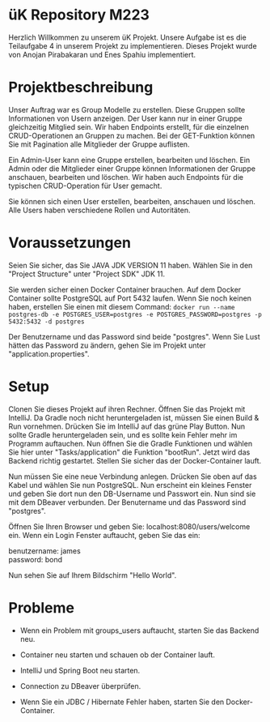 # üK Repository M223

Herzlich Willkommen zu unserem üK Projekt. Unsere Aufgabe ist es die Teilaufgabe 4 in unserem Projekt zu implementieren.
Dieses Projekt wurde von Anojan Pirabakaran und Enes Spahiu implementiert.

# Projektbeschreibung
Unser Auftrag war es Group Modelle zu erstellen. Diese Gruppen sollte Informationen von Usern anzeigen. Der User kann nur in einer Gruppe gleichzeitig Mitglied sein.
Wir haben Endpoints erstellt, für die einzelnen CRUD-Operationen an Gruppen zu machen. Bei der GET-Funktion können Sie mit Pagination alle Mitglieder der Gruppe auflisten. 

Ein Admin-User kann eine Gruppe erstellen, bearbeiten und löschen. Ein Admin oder die Mitglieder einer Gruppe können Informationen der Gruppe anschauen, bearbeiten und löschen. Wir haben auch Endpoints für die typischen CRUD-Operation für User gemacht. 

Sie können sich einen User erstellen, bearbeiten, anschauen und löschen. Alle Users haben verschiedene Rollen und Autoritäten. 

# Voraussetzungen
Seien Sie sicher, das Sie JAVA JDK VERSION 11 haben.
Wählen Sie in den "Project Structure" unter "Project SDK" JDK 11.

Sie werden sicher einen Docker Container brauchen. Auf dem Docker Container sollte PostgreSQL auf Port 5432 laufen.
Wenn Sie noch keinen haben, erstellen Sie einen mit diesem Command:
`docker run --name postgres-db -e POSTGRES_USER=postgres -e POSTGRES_PASSWORD=postgres -p 5432:5432 -d postgres`

Der Benutzername und das Password sind beide "postgres".
Wenn Sie Lust hätten das Password zu ändern, gehen Sie im Projekt unter "application.properties".


# Setup
Clonen Sie dieses Projekt auf ihren Rechner. Öffnen Sie das Projekt mit IntelliJ.
Da Gradle noch nicht heruntergeladen ist, müssen Sie einen Build & Run vornehmen. Drücken Sie im IntelliJ auf das grüne Play Button.
Nun sollte Gradle heruntergeladen sein, und es sollte kein Fehler mehr im Programm auftauchen. Nun öffnen Sie die Gradle Funktionen und wählen Sie hier unter "Tasks/application" die Funktion "bootRun".
Jetzt wird das Backend richtig gestartet. Stellen Sie sicher das der Docker-Container lauft.

Nun müssen Sie eine neue Verbindung anlegen. Drücken Sie oben auf das Kabel und wählen Sie nun PostgreSQL. Nun erscheint ein kleines Fenster und geben Sie dort nun den DB-Username und Passwort ein. Nun sind sie mit dem DBeaver verbunden.
Der Benutername und das Password sind "postgres".

Öffnen Sie Ihren Browser und geben Sie: localhost:8080/users/welcome ein.
Wenn ein Login Fenster auftaucht, geben Sie das ein:


benutzername: james     
password: bond

Nun sehen Sie auf Ihrem Bildschirm "Hello World".


# Probleme
- Wenn ein Problem mit groups_users auftaucht, starten Sie das Backend neu.
- Container neu starten und schauen ob der Container lauft.
- IntelliJ und Spring Boot neu starten.
- Connection zu DBeaver überprüfen.

- Wenn Sie ein JDBC / Hibernate Fehler haben, starten Sie den Docker-Container.

